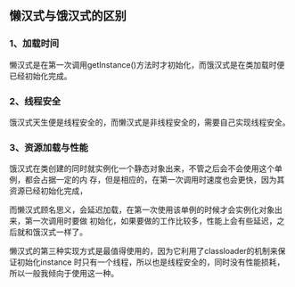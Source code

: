 ## 懒汉式与饿汉式的区别

### 1、加载时间

懒汉式是在第一次调用getInstance()方法时才初始化，而饿汉式是在类加载时便已经初始化完成。

### 2、线程安全

饿汉式天生便是线程安全的，而懒汉式是非线程安全的，需要自己实现线程安全。

### 3、资源加载与性能

饿汉式在类创建的同时就实例化一个静态对象出来，不管之后会不会使用这个单例，都会占据一定的内
存，但是相应的，在第一次调用时速度也会更快，因为其资源已经初始化完成，

而懒汉式顾名思义，会延迟加载，在第一次使用该单例的时候才会实例化对象出来，第一次调用时要做
初始化，如果要做的工作比较多，性能上会有些延迟，之后就和饿汉式一样了。

懒汉式的第三种实现方式是最值得使用的，因为它利用了classloader的机制来保证初始化instance
时只有一个线程，所以也是线程安全的，同时没有性能损耗，所以一般我倾向于使用这一种。